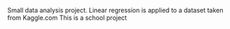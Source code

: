 Small data analysis project.
Linear regression is applied to a dataset taken from Kaggle.com
This is a school project